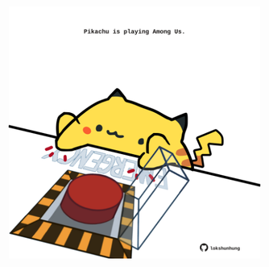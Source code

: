 <!-- built at 05/12/2021, 01:55:26 UTC -->
<p align="center">
  <img width="500" height="500" src="./ReadmeImage.svg">
</p>
